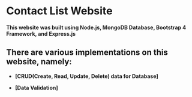 # Contact List Website

**This website was built using Node.js, MongoDB Database, Bootstrap 4 Framework, and Express.js**

## There are various implementations on this website, namely: 
- **[CRUD(Create, Read, Update, Delete) data for Database]**
   
- **[Data Validation]** 
   

